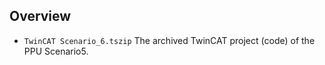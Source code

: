 ## Overview

* `TwinCAT Scenario_6.tszip`   The archived TwinCAT project (code) of the PPU Scenario5.

